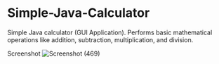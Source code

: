 # Simple-Java-Calculator
Simple Java calculator (GUI Application). Performs basic mathematical operations like addition, subtraction, multiplication, and division.

Screenshot
![Screenshot (469)](https://user-images.githubusercontent.com/86308449/216634193-b2d30928-d22b-4c92-8bf5-379491a146e5.png)
